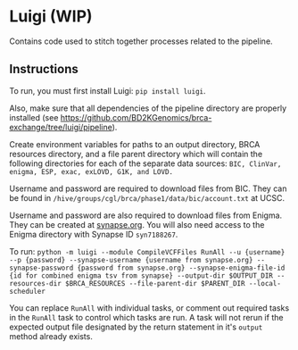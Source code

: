 # Luigi (WIP)

Contains code used to stitch together processes related to the pipeline.

## Instructions

To run, you must first install Luigi: `pip install luigi`.

Also, make sure that all dependencies of the pipeline directory are properly installed (see https://github.com/BD2KGenomics/brca-exchange/tree/luigi/pipeline).

Create environment variables for paths to an output directory, BRCA resources directory, and a file parent directory which will contain the following directories for each of the separate data sources: `BIC, ClinVar, enigma, ESP, exac, exLOVD, G1K, and LOVD.`

Username and password are required to download files from BIC. They can be found in `/hive/groups/cgl/brca/phase1/data/bic/account.txt` at UCSC.

Username and password are also required to download files from Enigma. They can be created at [synapse.org](http://synapse.org). You will also need access to the Enigma directory with Synapse ID `syn7188267`.

To run: `python -m luigi --module CompileVCFFiles RunAll --u {username} --p {password} --synapse-username {username from synapse.org} --synapse-password {password from synapse.org} --synapse-enigma-file-id {id for combined enigma tsv from synapse} --output-dir $OUTPUT_DIR --resources-dir $BRCA_RESOURCES --file-parent-dir $PARENT_DIR --local-scheduler`

You can replace `RunAll` with individual tasks, or comment out required tasks in the `RunAll` task to control which tasks are run. A task will not rerun if the expected output file designated by the return statement in it's `output` method already exists.
